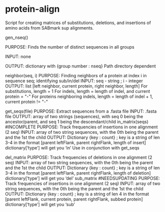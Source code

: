 # protein-align

Script for creating matrices of substitutions, deletions, and insertions of amino acids from SABmark sup alignments.

gen_nseq() 

PURPOSE: Finds the number of distinct sequences in all groups

INPUT: none

OUTPUT: dictionary with {group number : nseq}
Path directory dependent

neighbor(seq, i)
PURPOSE: Finding neighbors of a protein at index i in sequence seq; identifying sub/in/del
INPUT: seq - string ; i - integer
OUTPUT: list [left neighbor, current protein, right neighbor, length]
For substitutions, length = 1
For indels, length = length of indel, and current protein = "-"
For proteins neighboring indels, length = length of indel + 1, current protein != "-"

get_seqs(file)
PURPOSE: Extract sequences from a .fasta file
INPUT: .fasta file
OUTPUT: array of two strings (sequences), with seq 0 being the ancestor/parent, and seq 1 being the descendant/child
in_matrix(seqs) 	#INCOMPLETE
PURPOSE: Track frequencies of insertions in one alignment (2 seq)
INPUT: array of two string sequences, with the 0th being the parent and the 1st the child
OUTPUT: Dictionary {key : count} ; key is a string of len 3-4 in the format [parent leftFlank, parent rightFlank, length of insert]
dictionary[‘type’] will get you ‘in’
Use in conjunction with get_seqs

del_matrix
PURPOSE: Track frequencies of deletions in one alignment (2 seq)
INPUT: array of two string sequences, with the 0th being the parent and the 1st the child
OUTPUT: Dictionary {key : count} ; key is a string of len 3-4 in the format [parent leftFlank, parent rightFlank, length of deletion]
dictionary[‘type’] will get you ‘del’
sub_matrix 		#NEEDSUPDATING
PURPOSE: Track frequencies of insertions in one alignment (2 seq)
INPUT: array of two string sequences, with the 0th being the parent and the 1st the child
OUTPUT: Dictionary {key : count} ; key is a string of len 4 in the format [parent leftFlank, current protein, parent rightFlank, subbed protein]
dictionary[‘type’] will get you ‘sub’
